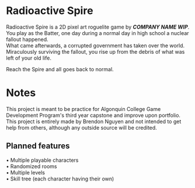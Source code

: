 # Radioactive Spire

Radioactive Spire is a 2D pixel art roguelite game by ***COMPANY NAME WIP***.<br/>
You play as the Batter, one day during a normal day in high school a nuclear fallout happened.<br/>
What came afterwards, a corrupted government has taken over the world.<br/>
Miraculously surviving the fallout, you rise up from the debris of what was left of your old life.<br/>

Reach the Spire and all goes back to normal.

# Notes

This project is meant to be practice for Algonquin College Game Development Program's third year capstone and improve upon portfolio.<br/>
This project is entirely made by Brendon Nguyen and not intended to get help from others, although any outside source will be credited.<br/>

## Planned features

• Multiple playable characters<br/>
• Randomized rooms<br/>
• Multiple levels<br/>
• Skill tree (each character having their own)<br/>
